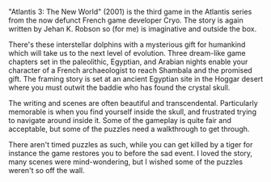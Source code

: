 "Atlantis 3: The New World" (2001) is the third game in the Atlantis series from the now defunct French game developer Cryo.  The story is again written by Jehan K. Robson so (for me) is imaginative and outside the box.

There's these interstellar dolphins with a mysterious gift for humankind which will take us to the next level of evolution.  Three dream-like game chapters set in the paleolithic, Egyptian, and Arabian nights enable your character of a French archaeologist to reach Shambala and the promised gift.  The framing story is set at an ancient Egyptian site in the Hoggar desert where you must outwit the baddie who has found the crystal skull.

The writing and scenes are often beautiful and transcendental.  Particularly memorable is when you find yourself inside the skull, and frustrated trying to navigate around inside it.  Some of the gameplay is quite fair and acceptable, but some of the puzzles need a walkthrough to get through.

There aren't timed puzzles as such, while you can get killed by a tiger for instance the game restores you to before the sad event.  I loved the story, many scenes were mind-wondering, but I wished some of the puzzles weren't so off the wall.
